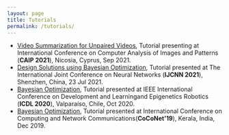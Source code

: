 ```yaml
---
layout: page
title: Tutorials
permalink: /tutorials/
---
```

  * [Video Summarization for Unpaired Videos](http://cyprusconferences.org/caip2021/tutorials/), Tutorial presenting at International Conference on Computer Analysis of Images and Patterns (**CAIP 2021**), Nicosia, Cyprus, Sep 2021.
  * [Design Solutions using Bayesian Optimization](https://www.ijcnn.org/tutorials), Tutorial presented at The International Joint Conference on Neural Networks (**IJCNN 2021**), Shenzhen, China, 23 Jul 2021.
  * [Bayesian Optimization](https://cdstc.gitlab.io/icdl-2020/program/tutorials/), Tutorial presented at IEEE International Conference on Development and Learningand Epigenetics Robotics (**ICDL 2020**), Valparaíso, Chile, Oct 2020.
  * [Bayesian Optimization](http://coconet-conference.org/2019/?q=tutorials), Tutorial presented at International Conference on Computing and Network Communications(**CoCoNet'19**), Kerala, India, Dec 2019. 
